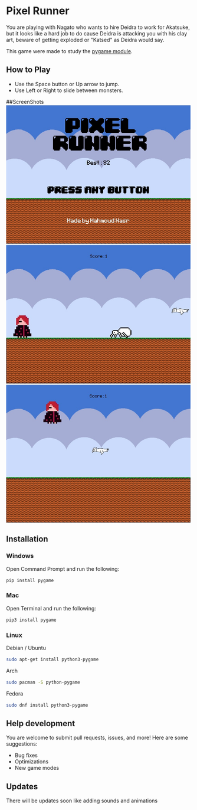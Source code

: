 # **Pixel Runner**

You are playing with Nagato who wants to hire Deidra to work for Akatsuke, but it looks like a hard job to do cause Deidra is
attacking you with his clay art, beware of getting exploded or "Katsed" as Deidra would say. 



This game were made to study the [pygame module](https://www.pygame.org/docs/).

## How to Play

* Use the Space button or Up arrow to jump.
* Use Left or Right to slide between monsters.

##ScreenShots
<img src="https://raw.githubusercontent.com/MahmoudNasrAly/Pixel-Runner/main/src/assets/SC1.jpg" alt="Screenshot 1" width="500"/>
<img src="https://raw.githubusercontent.com/MahmoudNasrAly/Pixel-Runner/main/src/assets/SC2.jpg" alt="Screenshot 1" width="500"/>
<img src="https://raw.githubusercontent.com/MahmoudNasrAly/Pixel-Runner/main/src/assets/SC3.jpg" alt="Screenshot 1" width="500"/>


## Installation

### Windows

Open Command Prompt and run the following:

```sh
pip install pygame
```

### Mac

Open Terminal and run the following:

```sh
pip3 install pygame
```

### Linux

Debian / Ubuntu

```sh
sudo apt-get install python3-pygame
```

Arch

```sh
sudo pacman -S python-pygame
```

Fedora

```sh
sudo dnf install python3-pygame
```

## Help development

You are welcome to submit pull requests, issues, and more! Here are some suggestions:

* Bug fixes
* Optimizations
* New game modes

## Updates
There will be updates soon like adding sounds and animations
